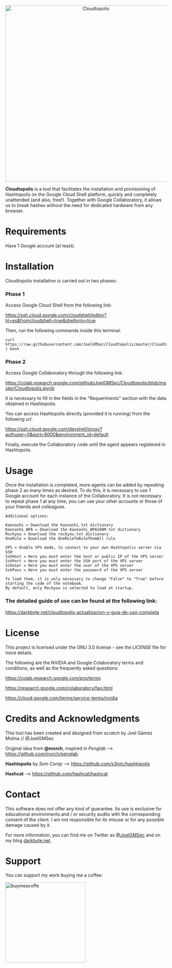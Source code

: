 <p align="center"><img width=550 alt="Cloudtopolis" src="https://raw.githubusercontent.com/JoelGMSec/Cloudtopolis/master/Resources/Design/Cloudtopolis.png"></p>

**Cloudtopolis** is a tool that facilitates the installation and provisioning of Hashtopolis on the Google Cloud Shell platform, quickly and completely unattended (and also, free!). Together with Google Collaboratory, it allows us to break hashes without the need for dedicated hardware from any browser.


# Requirements
Have 1 Google account (at least).


# Installation
Cloudtopolis installation is carried out in two phases:


### Phase 1

Access Google Cloud Shell from the following link:

https://ssh.cloud.google.com/cloudshell/editor?hl=es&fromcloudshell=true&shellonly=true

Then, run the following commands inside this terminal:
```
curl https://raw.githubusercontent.com/JoelGMSec/Cloudtopolis/master/Cloudtopolis.sh | bash
```


### Phase 2

Access Google Collaboratory through the following link:

https://colab.research.google.com/github/JoelGMSec/Cloudtopolis/blob/master/Cloudtopolis.ipynb

It is necessary to fill in the fields in the "Requeriments" section with the data obtained in Hashtopolis.

You can access Hashtopolis directly (provided it is running) from the following url:

https://ssh.cloud.google.com/devshell/proxy?authuser=0&port=8000&environment_id=default

Finally, execute the Collaboratory code until the agent appears registered in Hashtopolis.


# Usage

Once the installation is completed, more agents can be added by repeating phase 2 as many times as desired. 
To do this, it is necessary to use 1 Google account for each instance of the Collaboratory. 
It is not necessary to repeat phase 1 at any time, you can use your other accounts or those of your friends and colleagues.

```
Additional options:

Kaonashi = Download the Kaonashi.txt dictionary
Kaonashi_WPA = Download the Kaonashi_WPA100M.txt dictionary
Rockyou = Download the rockyou.txt dictionary
OneRule = Download the OneRuleToRuleThemAll rule

VPS = Enable VPS mode, to connect to your own Hashtopolis server via SSH
SshHost = Here you must enter the host or public IP of the VPS server
SshPort = Here you must enter the SSH port of the VPS server
SshUser = Here you must enter the user of the VPS server
SshPass = Here you must enter the password of the VPS server

To load them, it is only necessary to change "False" to "True" before starting the code of the notebook. 
By default, only Rockyou is selected to load at startup.
```

### The detailed guide of use can be found at the following link:

https://darkbyte.net/cloudtopolis-actualizacion-y-guia-de-uso-completa


# License
This project is licensed under the GNU 3.0 license - see the LICENSE file for more details.

The following are the NVIDIA and Google Colaboratory terms and conditions, as well as the frequently asked questions:

https://colab.research.google.com/pro/terms

https://research.google.com/colaboratory/faq.html

https://cloud.google.com/terms/service-terms/nvidia


# Credits and Acknowledgments
This tool has been created and designed from scratch by Joel Gámez Molina // @JoelGMSec

Original idea from **@mxrch**, inspired in *Penglab* --> https://github.com/mxrch/penglab

**Hashtopolis** by *Sein Coray* --> https://github.com/s3inlc/hashtopolis

**Hashcat** --> https://github.com/hashcat/hashcat


# Contact
This software does not offer any kind of guarantee. Its use is exclusive for educational environments and / or security audits with the corresponding consent of the client. I am not responsible for its misuse or for any possible damage caused by it.

For more information, you can find me on Twitter as [@JoelGMSec](https://twitter.com/JoelGMSec) and on my blog [darkbyte.net](https://darkbyte.net).


# Support
You can support my work buying me a coffee:

[<img width=250 alt="buymeacoffe" src="https://cdn.buymeacoffee.com/buttons/v2/default-blue.png">](https://www.buymeacoffee.com/joelgmsec)
